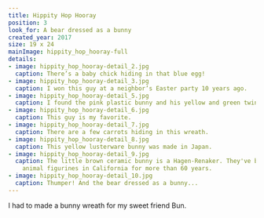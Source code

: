```yaml
---
title: Hippity Hop Hooray
position: 3
look_for: A bear dressed as a bunny
created_year: 2017
size: 19 x 24
mainImage: hippity_hop_hooray-full
details:
- image: hippity_hop_hooray-detail_2.jpg
  caption: There’s a baby chick hiding in that blue egg!
- image: hippity_hop_hooray-detail_3.jpg
  caption: I won this guy at a neighbor’s Easter party 10 years ago.
- image: hippity_hop_hooray-detail_5.jpg
  caption: I found the pink plastic bunny and his yellow and green twins at the Warrenton vintage market.
- image: hippity_hop_hooray-detail_6.jpg
  caption: This guy is my favorite.
- image: hippity_hop_hooray-detail_7.jpg
  caption: There are a few carrots hiding in this wreath.
- image: hippity_hop_hooray-detail_8.jpg
  caption: This yellow lusterware bunny was made in Japan.
- image: hippity_hop_hooray-detail_9.jpg
  caption: The little brown ceramic bunny is a Hagen-Renaker. They've been making
    animal figurines in California for more than 60 years.
- image: hippity_hop_hooray-detail_10.jpg
  caption: Thumper! And the bear dressed as a bunny...
---
```


I had to made a bunny wreath for my sweet friend Bun.
